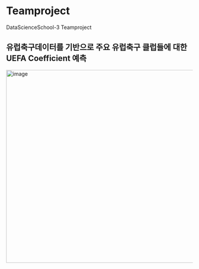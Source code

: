 # Teamproject
DataScienceSchool-3 Teamproject

## 유럽축구데이터를 기반으로 주요 유럽축구 클럽들에 대한 UEFA Coefficient 예측
<img width="522" alt="image" src="https://cloud.githubusercontent.com/assets/22130135/21484921/f1a35d1c-cbdd-11e6-89ad-5ab3269742e3.png">

